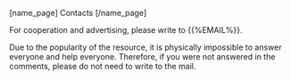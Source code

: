 [name_page] Contacts [/name_page]

For cooperation and advertising, please write to {{%EMAIL%}}.

Due to the popularity of the resource, it is physically impossible to answer everyone and help everyone. Therefore, if you were not answered in the comments, please do not need to write to the mail.